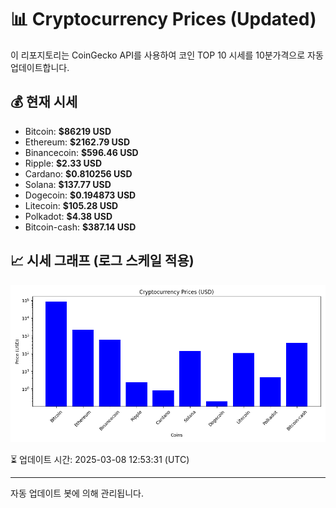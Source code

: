 
# 📊 Cryptocurrency Prices (Updated)

이 리포지토리는 CoinGecko API를 사용하여 코인 TOP 10 시세를 10분가격으로 자동 업데이트합니다.

## 💰 현재 시세
- Bitcoin: **$86219 USD**
- Ethereum: **$2162.79 USD**
- Binancecoin: **$596.46 USD**
- Ripple: **$2.33 USD**
- Cardano: **$0.810256 USD**
- Solana: **$137.77 USD**
- Dogecoin: **$0.194873 USD**
- Litecoin: **$105.28 USD**
- Polkadot: **$4.38 USD**
- Bitcoin-cash: **$387.14 USD**

## 📈 시세 그래프 (로그 스케일 적용)
![Crypto Prices](crypto_prices.png)

⏳ 업데이트 시간: 2025-03-08 12:53:31 (UTC)

---
자동 업데이트 봇에 의해 관리됩니다.
